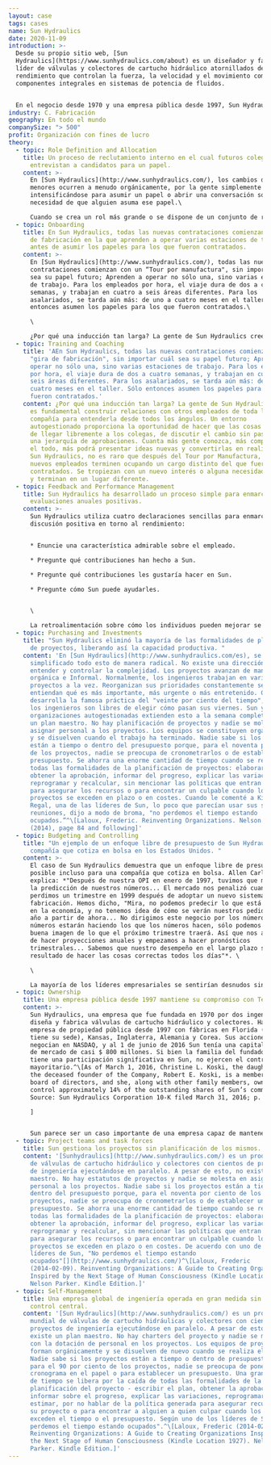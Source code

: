 ```yaml
---
layout: case
tags: cases
name: Sun Hydraulics
date: 2020-11-09
introduction: >-
  Desde su propio sitio web, [Sun
  Hydraulics](https://www.sunhydraulics.com/about) es un diseñador y fabricante
  líder de válvulas y colectores de cartucho hidráulico atornillados de alto
  rendimiento que controlan la fuerza, la velocidad y el movimiento como
  componentes integrales en sistemas de potencia de fluidos.


  En el negocio desde 1970 y una empresa pública desde 1997, Sun Hydraulics Corporation se convirtió en Helios Technologies (NASDAQ: SNHY) en 2018. Sun Hydraulics LLC opera como una empresa de propiedad absoluta bajo el nuevo nombre corporativo y vende sus productos a nivel mundial, principalmente a través de distribuidores independientes. a diversos mercados de fabricantes de maquinaria y equipos móviles e industriales.
industry: C. Fabricación
geography: En todo el mundo
companySize: "> 500"
profit: Organización con fines de lucro
theory:
  - topic: Role Definition and Allocation
    title: Un proceso de reclutamiento interno en el cual futuros colegas
      entrevistan a candidatos para un papel.
    content: >-
      En [Sun Hydraulics](http://www.sunhydraulics.com/), los cambios de rol
      menores ocurren a menudo orgánicamente, por la gente simplemente
      intensificándose para asumir un papel o abrir una conversación sobre la
      necesidad de que alguien asuma ese papel.\

      Cuando se crea un rol más grande o se dispone de un conjunto de roles existente (digamos que existe la necesidad de un ingeniero de automatización), se lleva a cabo un proceso de reclutamiento interno. Los candidatos son entrevistados por los colegas que trabajarán más estrechamente con la persona que llena el nuevo rol.
  - topic: Onboarding
    title: En Sun Hydraulics, todas las nuevas contrataciones comienzan con una gira
      de fabricación en la que aprenden a operar varias estaciones de trabajo
      antes de asumir los papeles para los que fueron contratados.
    content: >-
      En [Sun Hydraulics](http://www.sunhydraulics.com/), todas las nuevas
      contrataciones comienzan con un “Tour por manufactura", sin importar cuál
      sea su papel futuro; Aprenden a operar no sólo una, sino varias estaciones
      de trabajo. Para los empleados por hora, el viaje dura de dos a cuatro
      semanas, y trabajan en cuatro a seis áreas diferentes. Para los
      asalariados, se tarda aún más: de uno a cuatro meses en el taller. Sólo
      entonces asumen los papeles para los que fueron contratados.\

      \

      ¿Por qué una inducción tan larga? La gente de Sun Hydraulics cree que es fundamental construir relaciones con otros empleados de toda la compañía para entenderla desde todos los ángulos. Un entorno autogestionado proporciona la oportunidad de hacer que las cosas sucedan, de llegar libremente a los colegas, de discutir el cambio sin pasar por una jerarquía de aprobaciones. Cuanta más gente conozca, más comprenderá el todo, más podrá presentar ideas nuevas y convertirlas en realidad. En Sun Hydraulics, no es raro que después del Tour por Manufactura, los nuevos empleados terminen ocupando un cargo distinto del que fueron contratados. Se tropiezan con un nuevo interés o alguna necesidad urgente y terminan en un lugar diferente.
  - topic: Training and Coaching
    title: 'AEn Sun Hydraulics, todas las nuevas contrataciones comienzan con una
      "gira de fabricación", sin importar cuál sea su papel futuro; Aprenden a
      operar no sólo una, sino varias estaciones de trabajo. Para los empleados
      por hora, el viaje dura de dos a cuatro semanas, y trabajan en cuatro a
      seis áreas diferentes. Para los asalariados, se tarda aún más: de uno a
      cuatro meses en el taller. Sólo entonces asumen los papeles para los que
      fueron contratados.'
    content: ¿Por qué una inducción tan larga? La gente de Sun Hydraulics cree que
      es fundamental construir relaciones con otros empleados de toda la
      compañía para entenderla desde todos los ángulos. Un entorno
      autogestionado proporciona la oportunidad de hacer que las cosas sucedan,
      de llegar libremente a los colegas, de discutir el cambio sin pasar por
      una jerarquía de aprobaciones. Cuanta más gente conozca, más comprenderá
      el todo, más podrá presentar ideas nuevas y convertirlas en realidad. En
      Sun Hydraulics, no es raro que después del Tour por Manufactura, los
      nuevos empleados terminen ocupando un cargo distinto del que fueron
      contratados. Se tropiezan con un nuevo interés o alguna necesidad urgente
      y terminan en un lugar diferente.
  - topic: Feedback and Performance Management
    title: Sun Hydraulics ha desarrollado un proceso simple para enmarcar
      evaluaciones anuales positivas.
    content: >-
      Sun Hydraulics utiliza cuatro declaraciones sencillas para enmarcar una
      discusión positiva en torno al rendimiento: 


      * Enuncie una característica admirable sobre el empleado.

      * Pregunte qué contribuciones han hecho a Sun.

      * Pregunte qué contribuciones les gustaría hacer en Sun.

      * Pregunte cómo Sun puede ayudarles.


      \

      La retroalimentación sobre cómo los individuos pueden mejorar se da en el curso natural de acontecimientos durante todo el año y no se guarda para la evaluación anual.^\[Laloux, Frederic. Reinventing Organizations. Nelson Parker (2014), page 186]
  - topic: Purchasing and Investments
    title: "Sun Hydraulics eliminó la mayoría de las formalidades de planificación
      de proyectos, liberando así la capacidad productiva. "
    content: 'En [Sun Hydraulics](http://www.sunhydraulics.com/es), se ha
      simplificado todo esto de manera radical. No existe una dirección que deba
      entender y controlar la complejidad. Los proyectos avanzan de manera
      orgánica e Informal. Normalmente, los ingenieros trabajan en varios
      proyectos a la vez. Reorganizan sus prioridades constantemente según
      entiendan qué es más importante, más urgente o más entretenido. Google
      desarrolla la famosa práctica del "veinte por ciento del tiempo", en que
      los ingenieros son libres de elegir cómo pasan sus viernes. Sun y otras
      organizaciones autogestionadas extienden esto a la semana completa. No hay
      un plan maestro. No hay planificación de proyectos y nadie se molesta en
      asignar personal a los proyectos. Los equipos se constituyen orgánicamente
      y se disuelven cuando el trabajo ha terminado. Nadie sabe si los proyectos
      están a tiempo o dentro del presupuesto porque, para el noventa por ciento
      de los proyectos, nadie se preocupa de cronometrarlos o de establecer un
      presupuesto. Se ahorra una enorme cantidad de tiempo cuando se renuncia a
      todas las formalidades de la planificación de proyectos: elaborar un plan,
      obtener la aprobación, informar del progreso, explicar las variaciones,
      reprogramar y recalcular, sin mencionar las políticas que entran en juego
      para asegurar los recursos o para encontrar un culpable cuando los
      proyectos se exceden en plazo o en costes. Cuando le comenté a Kirsten
      Regal, una de las líderes de Sun, lo poco que parecían usar sus salas de
      reuniones, dijo a modo de broma, "no perdemos el tiempo estando
      ocupados.”^\[Laloux, Frederic. Reinventing Organizations. Nelson Parker
      (2014), page 84 and following]'
  - topic: Budgeting and Controlling
    title: "Un ejemplo de un enfoque libre de presupuesto de Sun Hydraulics, una
      compañía que cotiza en bolsa en los Estados Unidos. "
    content: >-
      El caso de Sun Hydraulics demuestra que un enfoque libre de presupuesto es
      posible incluso para una compañía que cotiza en bolsa. Allen Carlson, CEO,
      explica: *"Después de nuestra OPI en enero de 1997, tuvimos que mejorar en
      la predicción de nuestros números... El mercado nos penalizó cuando
      perdimos un trimestre en 1999 después de adoptar un nuevo sistema de
      fabricación. Hemos dicho, "Mira, no podemos predecir lo que está pasando
      en la economía, y no tenemos idea de cómo se verán nuestros pedidos en un
      año a partir de ahora... No dirigimos este negocio por los números. Los
      números estarán haciendo los que los números hacen, sólo podemos darle una
      buena imagen de lo que el próximo trimestre traerá. Así que nos alejamos
      de hacer proyecciones anuales y empezamos a hacer pronósticos
      trimestrales... Sabemos que nuestro desempeño en el largo plazo será el
      resultado de hacer las cosas correctas todos los días"*. \

      \

      La mayoría de los líderes empresariales se sentirían desnudos sin presupuestos y pronósticos. Cuando le hicieron esta pregunta a Carlson: “¿Cómo manejas el hecho de que no manejar un pronóstico para comprar el desempeño de la gente? ¿Cómo sabes si los chicos de Alemania (donde Sun tiene una planta) estaban haciendo un buen trabajo el año pasado, si no tiene ningún objetivo para comparar?", Su respuesta fue pan comido: “*¿Quién sabe? ¿A quién le importa? Todos están trabajando duro, haciendo lo mejor que pueden. Tenemos buenas personas en todos los lugares alrededor del mundo y si necesito ese tipo de tarjeta de puntuación, probablemente tengo la persona equivocada. Esa es la forma en que operamos. ... Si soy el jefe de ventas de Sun en los EE.UU. y me preguntas qué es el pronóstico, no tengo ni idea! ¿Cómo podría generar uno de todos modos? ... Al final del día, hay mucho fuera de su control. ... Es imposible predecir lo impredecible.”*
  - topic: Ownership
    title: Una empresa pública desde 1997 mantiene su compromiso con Teal.
    content: >-
      Sun Hydraulics, una empresa que fue fundada en 1970 por dos ingenieros,
      diseña y fabrica válvulas de cartucho hidráulico y colectores. Ha sido una
      empresa de propiedad pública desde 1997 con fábricas en Florida (donde
      tiene su sede), Kansas, Inglaterra, Alemania y Corea. Sus acciones se
      negocian en NASDAQ, y al 1 de junio de 2016 Sun tenía una capitalización
      de mercado de casi $ 800 millones. Si bien la familia del fundador todavía
      tiene una participación significativa en Sun, no ejercen el control
      mayoritario.^\[As of March 1, 2016, Christine L. Koski, the daughter of
      the deceased founder of the Company, Robert E. Koski, is a member of the
      board of directors, and she, along with other family members, own or
      control approximately 14% of the outstanding shares of Sun’s common stock.
      Source: Sun Hydraulics Corporation 10-K filed March 31, 2016; p. 11.

      ] 


      Sun parece ser un caso importante de una empresa capaz de mantener un compromiso con Teal a pesar de una estructura corporativa tradicional y una propiedad dispersa y fluida. ¿Tal vez las organizaciones Teal y organizaciones no Teal pueden ser compatibles después de todo?
  - topic: Project teams and task forces
    title: Sun gestiona los proyectos sin planificación de los mismos.
    content: '[Sunhydraulics](http://www.sunhydraulics.com/) es un productor mundial
      de válvulas de cartucho hidráulico y colectores con cientos de proyectos
      de ingeniería ejecutándose en paralelo. A pesar de esto, no existe un plan
      maestro. No hay estatutos de proyectos y nadie se molesta en asignar
      personal a los proyectos. Nadie sabe si los proyectos están a tiempo o
      dentro del presupuesto porque, para el noventa por ciento de los
      proyectos, nadie se preocupa de cronometrarlos o de establecer un
      presupuesto. Se ahorra una enorme cantidad de tiempo cuando se renuncia a
      todas las formalidades de la planificación de proyectos: elaborar un plan,
      obtener la aprobación, informar del progreso, explicar las variaciones,
      reprogramar y recalcular, sin mencionar las políticas que entran en juego
      para asegurar los recursos o para encontrar un culpable cuando los
      proyectos se exceden en plazo o en costes. De acuerdo con uno de los
      líderes de Sun, "No perdemos el tiempo estando
      ocupados"[](http://www.sunhydraulics.com/)^\[Laloux, Frederic
      (2014-02-09). Reinventing Organizations: A Guide to Creating Organizations
      Inspired by the Next Stage of Human Consciousness (Kindle Location 1927).
      Nelson Parker. Kindle Edition.]'
  - topic: Self-Management
    title: Una empresa global de ingeniería operada en gran medida sin jerarquía ni
      control central.
    content: '[Sun Hydraulics](http://www.sunhydraulics.com/) es un productor
      mundial de válvulas de cartucho hidráulicas y colectores con cientos de
      proyectos de ingeniería ejecutándose en paralelo. A pesar de esto, no
      existe un plan maestro. No hay charters del proyecto y nadie se molesta
      con la dotación de personal en los proyectos. Los equipos de proyecto se
      forman orgánicamente y se disuelven de nuevo cuando se realiza el trabajo.
      Nadie sabe si los proyectos están a tiempo o dentro de presupuesto, porque
      para el 90 por ciento de los proyectos, nadie se preocupa de poner un
      cronograma en el papel o para establecer un presupuesto. Una gran cantidad
      de tiempo se libera por la caída de todas las formalidades de la
      planificación del proyecto - escribir el plan, obtener la aprobación,
      informar sobre el progreso, explicar las variaciones, reprogramar, y re
      estimar, por no hablar de la política generada para asegurar recursos para
      su proyecto o para encontrar a alguien a quien culpar cuando los proyectos
      exceden el tiempo o el presupuesto. Según uno de los líderes de Sun, "no
      perdemos el tiempo estando ocupados".^\[Laloux, Frederic (2014-02-09).
      Reinventing Organizations: A Guide to Creating Organizations Inspired by
      the Next Stage of Human Consciousness (Kindle Location 1927). Nelson
      Parker. Kindle Edition.]'
---
```

